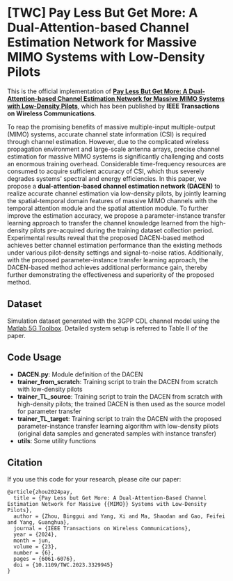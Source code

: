 # [TWC] Pay Less But Get More: A Dual-Attention-based Channel Estimation Network for Massive MIMO Systems with Low-Density Pilots
This is the official implementation of **[Pay Less But Get More: A Dual-Attention-based Channel Estimation Network for Massive MIMO Systems with Low-Density Pilots](https://ieeexplore.ieee.org/document/10315065)**, which has been published by **IEEE Transactions on Wireless Communications**.

To reap the promising benefits of massive multiple-input multiple-output (MIMO) systems, accurate channel state information (CSI) is required through channel estimation. However, due to the complicated wireless propagation environment and large-scale antenna arrays, precise channel estimation for massive MIMO systems is significantly challenging and costs an enormous training overhead. Considerable time-frequency resources are consumed to acquire sufficient accuracy of CSI, which thus severely degrades systems' spectral and energy efficiencies. In this paper, we propose a **dual-attention-based channel estimation network (DACEN)** to realize accurate channel estimation via low-density pilots, by jointly learning the spatial-temporal domain features of massive MIMO channels with the temporal attention module and the spatial attention module. To further improve the estimation accuracy, we propose a parameter-instance transfer learning approach to transfer the channel knowledge learned from the high-density pilots pre-acquired during the training dataset collection period. Experimental results reveal that the proposed DACEN-based method achieves better channel estimation performance than the existing methods under various pilot-density settings and signal-to-noise ratios. Additionally, with the proposed parameter-instance transfer learning approach, the DACEN-based method achieves additional performance gain, thereby further demonstrating the effectiveness and superiority of the proposed method.

## Dataset

Simulation dataset generated with the 3GPP CDL channel model using the [Matlab 5G Toolbox](https://ww2.mathworks.cn/en/products/5g.html). Detailed system setup is referred to Table II of the paper.

## Code Usage

- **DACEN.py**: Module definition of the DACEN
- **trainer_from_scratch**: Training script to train the DACEN from scratch with low-density pilots
- **trainer_TL_source**: Training script to train the DACEN from scratch with high-density pilots; the trained DACEN is then used as the source model for parameter transfer
- **trainer_TL_target**: Training script to train the DACEN with the proposed parameter-instance transfer learning algorithm with low-density pilots (original data samples and generated samples with instance transfer)
- **utils**: Some utility functions

## Citation
If you use this code for your research, please cite our paper:
```
@article{zhou2024pay,
  title = {Pay Less but Get More: A Dual-Attention-Based Channel Estimation Network for Massive {{MIMO}} Systems with Low-Density Pilots},
  author = {Zhou, Binggui and Yang, Xi and Ma, Shaodan and Gao, Feifei and Yang, Guanghua},
  journal = {IEEE Transactions on Wireless Communications},
  year = {2024},
  month = jun,
  volume = {23},
  number = {6},
  pages = {6061-6076},
  doi = {10.1109/TWC.2023.3329945}
}
```
